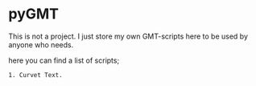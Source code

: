 # pyGMT
This is not a project. I just store my own GMT-scripts here to be used by anyone who needs. 

here you can find a list of scripts;

    1. Curvet Text.
